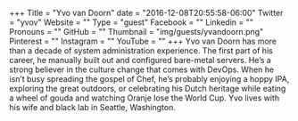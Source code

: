 +++
Title = "Yvo van Doorn"
date = "2016-12-08T20:55:58-06:00"
Twitter = "yvov"
Website = ""
Type = "guest"
Facebook = ""
Linkedin = ""
Pronouns = ""
GitHub = ""
Thumbnail = "img/guests/yvandoorn.png"
Pinterest = ""
Instagram = ""
YouTube = ""
+++
Yvo van Doorn has more than a decade of system administration experience. The first part of his career, he manually built out and configured bare-metal servers. He’s a strong believer in the culture change that comes with DevOps. When he isn’t busy spreading the gospel of Chef, he’s probably enjoying a hoppy IPA, exploring the great outdoors, or celebrating his Dutch heritage while eating a wheel of gouda and watching Oranje lose the World Cup. Yvo lives with his wife and black lab in Seattle, Washington.

